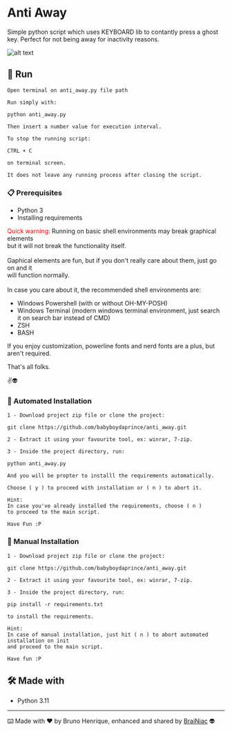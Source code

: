 # Anti Away

Simple python script which uses KEYBOARD lib to contantly press a ghost key.
Perfect for not being away for inactivity reasons.

![alt text](https://github.com/babyboydaprince/anti_away/blob/main/img/anti-away.gif?raw=true)

## 🚀 Run

```
Open terminal on anti_away.py file path
```
```
Run simply with:

python anti_away.py
```
```
Then insert a number value for execution interval.
```

```
To stop the running script:

CTRL + C

on terminal screen.
```
```
It does not leave any running process after closing the script.
```

### 📋 Prerequisites

- Python 3
- Installing requirements

 <font color="red">Quick warning</font>: Running on basic shell environments may break graphical elements<br> 
 but it will not break the functionality itself.<br><br>
Gaphical elements are fun, but if you don't really care about them, just go on and it<br> will function normally.<br><br>
In case you care about it, the recommended shell environments are:
- Windows Powershell (with or without OH-MY-POSH)
- Windows Terminal (modern windows terminal environment, just search it on search bar instead of CMD)
- ZSH
- BASH

If you enjoy customization, powerline fonts and nerd fonts are a plus, but aren't required.

That's all folks.

✌️👽


### 🔧 Automated Installation
```
1 - Download project zip file or clone the project:

git clone https://github.com/babyboydaprince/anti_away.git
```
```
2 - Extract it using your favourite tool, ex: winrar, 7-zip.
```
```
3 - Inside the project directory, run: 

python anti_away.py

And you will be propter to installl the requirements automatically.
```
```
Choose ( y ) to proceed with installation or ( n ) to abort it.
```
```
Hint:
In case you've already installed the requirements, choose ( n )
to proceed to the main script.
```
```
Have Fun :P
```

### 🔧 Manual Installation
```
1 - Download project zip file or clone the project:

git clone https://github.com/babyboydaprince/anti_away.git
```
```
2 - Extract it using your favourite tool, ex: winrar, 7-zip.
```
```
3 - Inside the project directory, run: 

pip install -r requirements.txt

to install the requirements.
```
```
Hint:
In case of manual installation, just hit ( n ) to abort automated installation on init 
and proceed to the main script.
```
```
Have fun :P
```



## 🛠️ Made with

- Python 3.11

---

⌨️ Made with ❤️ by Bruno Henrique, enhanced and shared by [BraiNiac](https://github.com/babyboydaprince) 👽